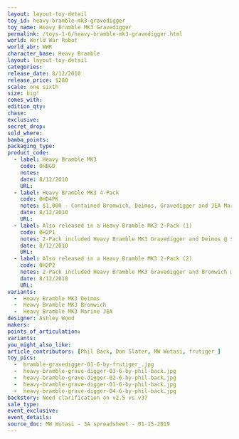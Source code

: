 ```yaml
---
layout: layout-toy-detail 
toy_id: heavy-bramble-mk3-gravedigger
toy_name: Heavy Bramble MK3 Gravedigger
permalink: /toys-1-6/heavy-bramble-mk3-gravedigger.html
world: World War Robot
world_abr: WWR
character_base: Heavy Bramble
layout: layout-toy-detail
categories: 
release_date: 8/12/2010
release_price: $280 
scale: one sixth
size: big!
comes_with: 
edition_qty: 
chase: 
exclusive: 
secret_drop: 
sold_where: 
bamba_points: 
packaging_type: 
product_code: 
  - label: Heavy Bramble MK3
    code: 0HBGD
    notes: 
    date: 8/12/2010
    URL:
  - label: Heavy Bramble MK3 4-Pack
    code: 0HD4PK
    notes: $1,000 - Contained Bromwich, Deimos, Gravedigger and JEA Marine Bramble
    date: 8/12/2010
    URL:
  - label: Also released in a Heavy Bramble MK3 2-Pack (1)
    code: 0H2P1
    notes: 2-Pack included Heavy Bramble MK3 Gravedigger and Deimos @ $520
    date: 8/12/2010
    URL:    
  - label: Also released in a Heavy Bramble MK3 2-Pack (2)
    code: 0H2P2
    notes: 2-Pack included Heavy Bramble MK3 Gravedigger and Bromwich @ $520
    date: 8/12/2010
    URL:
variants: 
  -  Heavy Bramble MK3 Deimos
  -  Heavy Bramble MK3 Bromwich
  -  Heavy Bramble MK3 Marine JEA
designer: Ashley Wood
makers: 
points_of_articulation: 
variants: 
you_might_also_like: 
article_contributors: [Phil Back, Don Slater, MW Wutasi, frutiger_]
toy_pics: 
  -  bramble-gravedigger-01-6-by-frutiger_.jpg
  -  heavy-bramble-grave-digger-03-6-by-phil-back.jpg
  -  heavy-bramble-grave-digger-02-6-by-phil-back.jpg
  -  heavy-bramble-grave-digger-01-6-by-phil-back.jpg
  -  heavy-bramble-grave-digger-04-6-by-phil-back.jpg
backstory: Need clarification on v2.5 vs v3?
sale_type: 
event_exclusive: 
event_details: 
source_doc: MW Wutasi - 3A spreadsheet - 01-15-2019
---
```

